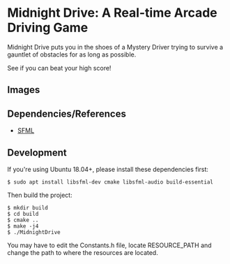 # Midnight Drive: A Real-time Arcade Driving Game

Midnight Drive puts you in the shoes of a Mystery Driver trying to survive a gauntlet of obstacles for as long as possible.

See if you can beat your high score!

## Images

<TODO>

## Dependencies/References

* [SFML](https://www.sfml-dev.org/)

## Development

If you're using Ubuntu 18.04+, please install these dependencies first:

    $ sudo apt install libsfml-dev cmake libsfml-audio build-essential
    
Then build the project:

    $ mkdir build
    $ cd build
    $ cmake ..
    $ make -j4
    $ ./MidnightDrive

You may have to edit the Constants.h file, locate RESOURCE_PATH and change the path to where the resources are located.

